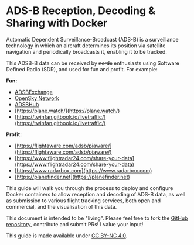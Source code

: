 # ADS-B Reception, Decoding & Sharing with Docker

Automatic Dependent Surveillance-Broadcast \(ADS-B\) is a surveillance technology in which an aircraft determines its position via satellite navigation and periodically broadcasts it, enabling it to be tracked.

This ADSB-B data can be received by ~~nerds~~ enthusiasts using Software Defined Radio \(SDR\), and used for fun and profit. For example:

**Fun:**

* [ADSBExchange](https://adsbexchange.com/)
* [OpenSky Network](https://opensky-network.org)
* [ADSBHub](https://www.adsbhub.org)
* [https://plane.watch/](https://plane.watch/)
* [https://twinfan.gitbook.io/livetraffic/](https://twinfan.gitbook.io/livetraffic/)

**Profit:**

* [https://flightaware.com/adsb/piaware/](https://flightaware.com/adsb/piaware/)
* [https://www.flightradar24.com/share-your-data](https://www.flightradar24.com/share-your-data)
* [https://www.radarbox.com](https://www.radarbox.com)
* [https://planefinder.net](https://planefinder.net)

This guide will walk you through the process to deploy and configure Docker containers to allow reception and decoding of ADS-B data, as well as submission to various flight tracking services, both open and commercial, and the visualisation of this data.

This document is intended to be "living". Please feel free to fork the [GitHub repository](https://github.com/mikenye/gitbook-adsb-guide), contribute and submit PRs! I value your input!

This guide is made available under [CC BY-NC 4.0](https://creativecommons.org/licenses/by-nc/4.0/).

